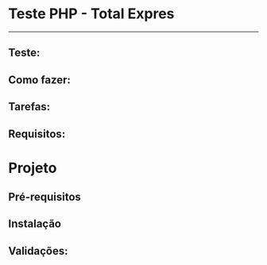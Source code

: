 # Teste PHP - Total Expres
---
Teste:
---

Como fazer:
---

Tarefas:
---

Requisitos:
---

# Projeto

Pré-requisitos
---

Instalação
---

Validações:
---


